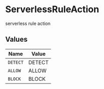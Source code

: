 # ServerlessRuleAction

serverless rule action


## Values

| Name     | Value    |
| -------- | -------- |
| `DETECT` | DETECT   |
| `ALLOW`  | ALLOW    |
| `BLOCK`  | BLOCK    |